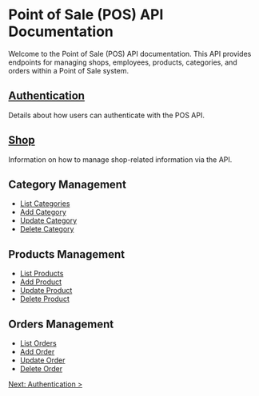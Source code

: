 # Point of Sale (POS) API Documentation

Welcome to the Point of Sale (POS) API documentation. This API provides endpoints for managing shops, employees, products, categories, and orders within a Point of Sale system.

## [Authentication](/authentication.md)
Details about how users can authenticate with the POS API.

## [Shop](/shop.md)
Information on how to manage shop-related information via the API.

## Category Management
- [List Categories](/category-management/list-categories.md)
- [Add Category](/category-management/add-category.md)
- [Update Category](/category-management/update-category.md)
- [Delete Category](/category-management/delete-category.md)

## Products Management
- [List Products](/products-management/list-products.md)
- [Add Product](/products-management/add-product.md)
- [Update Product](/products-management/update-product.md)
- [Delete Product](/products-management/delete-product.md)

## Orders Management
- [List Orders](/orders-management/list-orders.md)
- [Add Order](/orders-management/add-order.md)
- [Update Order](/orders-management/update-order.md)
- [Delete Order](/orders-management/delete-order.md)

[Next: Authentication >](/authentication.md)
